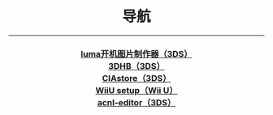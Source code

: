 <div style="text-align:center">
  <h1>导航</h1>
  </div>
  <hr />
  <div style="text-align:center">
  <h3>
    <a href="https://littlefive233.github.io/LittleFIve233/" target="_blank">luma开机图片制作器（3DS）</a><br />
    <a href="https://theopse.github.io/3DHB/" target="_blank">3DHB（3DS）</a><br />
    <a href="https://CIAstore.github.io" target="_blank">CIAstore（3DS）</a><br />
    <a href="https://littlefive233.github.io/wiiusetup" target="_blank">WiiU setup（Wii U）</a><br />
    <a href="https://littlefive233.github.io/wiiusetup" target="_blank">acnl-editor（3DS）</a>
</h3>
  </div>
